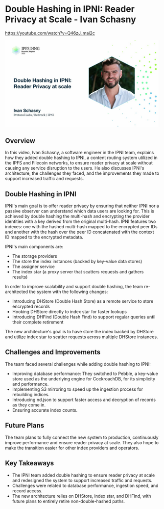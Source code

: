 # Double Hashing in IPNI: Reader Privacy at Scale - Ivan Schasny

<https://youtube.com/watch?v=Q46zJ_mai2c>

![Double Hashing in IPNI: Reader Privacy at scale - Ivan Schasny](/thing23/Q46zJ_mai2c.jpg)

## Overview

In this video, Ivan Schasny, a software engineer in the IPNI team, explains how they added double hashing to IPNI, a content routing system utilized in the IPFS and Filecoin networks, to ensure reader privacy at scale without causing any service disruption to the users. He also discusses IPNI's architecture, the challenges they faced, and the improvements they made to support increased traffic and requests.

## Double Hashing in IPNI

IPNI's main goal is to offer reader privacy by ensuring that neither IPNI nor a passive observer can understand which data users are looking for. This is achieved by double hashing the multi-hash and encrypting the provider identities with a key derived from the original multi-hash. IPNI features two indexes: one with the hashed multi-hash mapped to the encrypted peer IDs and another with the hash over the peer ID concatenated with the context ID mapped to the encrypted metadata.

IPNI's main components are:

- The storage providers
- The store the index instances (backed by key-value data stores)
- The assigner service
- The index star (a proxy server that scatters requests and gathers results)

In order to improve scalability and support double hashing, the team re-architected the system with the following changes:

- Introducing DHStore (Double Hash Store) as a remote service to store encrypted records
- Hooking DHStore directly to index star for faster lookups
- Introducing DHFind (Double Hash Find) to support regular queries until their complete retirement

The new architecture's goal is to have store the index backed by DHStore and utilize index star to scatter requests across multiple DHStore instances.

## Challenges and Improvements

The team faced several challenges while adding double hashing to IPNI:

- Improving database performance: They switched to Pebble, a key-value store used as the underlying engine for CockroachDB, for its simplicity and performance.
- Implementing S3 mirroring to speed up the ingestion process for rebuilding indices.
- Introducing nd.json to support faster access and decryption of records as they come in.
- Ensuring accurate index counts.

## Future Plans

The team plans to fully connect the new system to production, continuously improve performance and ensure reader privacy at scale. They also hope to make the transition easier for other index providers and operators.

## Key Takeaways

- The IPNI team added double hashing to ensure reader privacy at scale and redesigned the system to support increased traffic and requests.
- Challenges were related to database performance, ingestion speed, and record access.
- The new architecture relies on DHStore, index star, and DHFind, with future plans to entirely retire non-double-hashed paths.